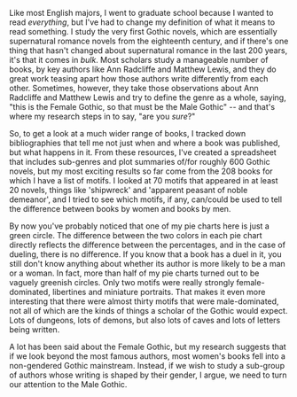 Like most English majors, I went to graduate school because I wanted to read *everything*, but I've had to change my definition of what it means to read something. I study the very first Gothic novels, which are essentially supernatural romance novels from the eighteenth century, and if there's one thing that hasn't changed about supernatural romance in the last 200 years, it's that it comes in *bulk*. Most scholars study a manageable number of books, by key authors like Ann Radcliffe and Matthew Lewis, and they do great work teasing apart how those authors write differently from each other. Sometimes, however, they take those observations about Ann Radcliffe and Matthew Lewis and try to define the genre as a whole, saying, "this is the Female Gothic, so that must be the Male Gothic" -- and that's where my research steps in to say, "are you *sure*?"

So, to get a look at a much wider range of books, I tracked down bibliographies that tell me not just when and where a book was published, but what happens in it. From these resources, I've created a spreadsheet that includes sub-genres and plot summaries of/for roughly 600 Gothic novels, but my most exciting results so far come from the 208 books for which I have a list of motifs. I looked at 70 motifs that appeared in at least 20 novels, things like 'shipwreck' and 'apparent peasant of noble demeanor', and I tried to see which motifs, if any, can/could be used to tell the difference between books by women and books by men.

By now you've probably noticed that one of my pie charts here is just a green circle. The difference between the two colors in each pie chart directly reflects the difference between the percentages, and in the case of dueling, there is no difference. If you know that a book has a duel in it, you still don't know anything about whether its author is more likely to be a man or a woman. In fact, more than half of my pie charts turned out to be vaguely greenish circles. Only two motifs were really strongly female-dominated, libertines and miniature portraits. That makes it even more interesting that there were almost thirty motifs that were male-dominated, not all of which are the kinds of things a scholar of the Gothic would expect. Lots of dungeons, lots of demons, but also lots of caves and lots of letters being written.

A lot has been said about the Female Gothic, but my research suggests that if we look beyond the most famous authors, most women's books fell into a non-gendered Gothic mainstream. Instead, if we wish to study a sub-group of authors whose writing is shaped by their gender, I argue, we need to turn our attention to the Male Gothic.

